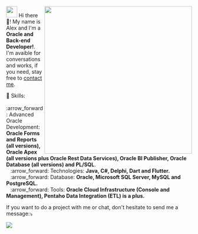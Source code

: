 ### 

<!--
**alexmaycon/AlexMaycon** is a ✨ _special_ ✨ repository because its `README.md` (this file) appears on your GitHub profile.

Here are some ideas to get you started:

- 🔭 I’m currently working on ...
- 🌱 I’m currently learning ...
- 👯 I’m looking to collaborate on ...
- 🤔 I’m looking for help with ...
- 💬 Ask me about ...
- 📫 How to reach me: ...
- 😄 Pronouns: ...
- ⚡ Fun fact: ...
-->

<a href="https://www.credly.com/users/alex-maycon-da-silva/badges" alt="Credly">
  <img src="https://1.bp.blogspot.com/-ARJs7dy9j7k/X-HXCP9q_gI/AAAAAAAAAbQ/Lm8RBIMnoHAJoHB96n-g6RQnSrh0A9ZngCLcBGAsYHQ/s320/OCP_clr.bmp" min-width="400px" max-width="400px" width="400px" align="right">
</a>

<p align="left">
  <img src="https://media.giphy.com/media/3og0IAzB7lmOo2q0Ss/giphy.gif" height="30px width="30px" >
  Hi there 👋! My name is Alex and I'm a <strong>Oracle and Back-end Developer!</strong>. I'm avaible for conversations and works, if you need, stay free to <a href="https://www.alexmaycon.dev" target="_blank">contact me</a>.
</p>

<p align="left">
  💬 Skills: <br>
      &nbsp;&nbsp; :arrow_forward:	Advanced Oracle Development: <strong>Oracle Forms and Reports (all versions), Oracle Apex (all versions plus Oracle Rest Data Services), Oracle BI Publisher, Oracle Database (all versions) and PL/SQL</strong>. <br>
      &nbsp;&nbsp; :arrow_forward: Technologies: <strong>Java, C#, Delphi, Dart and Flutter.</strong> <br>
      &nbsp;&nbsp; :arrow_forward:	Database: <strong>Oracle, Microsoft SQL Server, MySQL and PostgreSQL.</strong> <br>
      &nbsp;&nbsp; :arrow_forward:	Tools:   <strong>Oracle Cloud Infrastructure (Console and Management), Pentaho Data Integration (ETL) is a plus.</strong> <br>
</p>

<p align="left">
    If you want to do a project with me or chat, don't hesitate to send me a message:⤵️
</p>

<p align="left">
  <a href="https://www.linkedin.com/in/alexmaycon" alt="Linkedin">
    <img src="https://img.shields.io/badge/-Linkedin-0e76a8?style=for-the-badge&logo=Linkedin&logoColor=white&link=https://www.linkedin.com/in/alexmaycon/"/>
  </a>
</p> 

